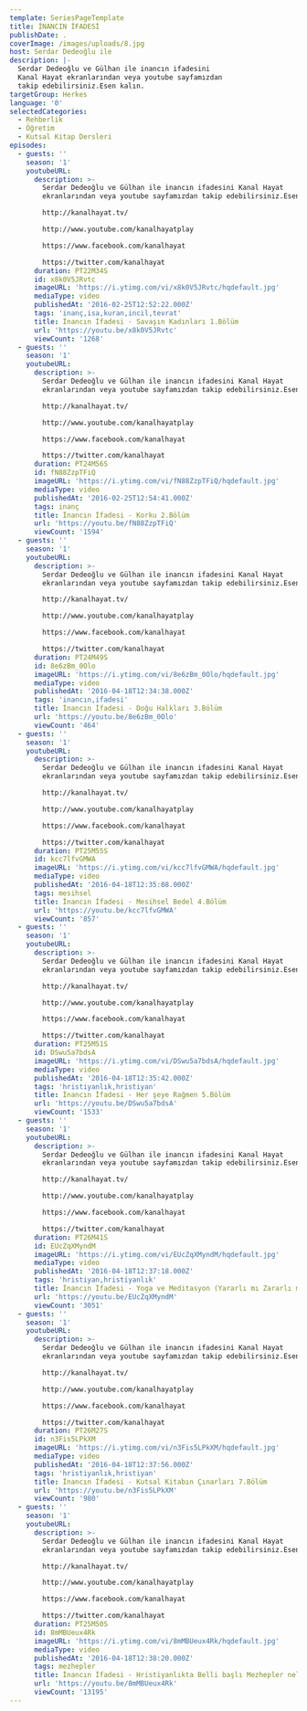 ```yaml
---
template: SeriesPageTemplate
title: İNANCIN İFADESİ
publishDate: .
coverImage: /images/uploads/8.jpg
host: Serdar Dedeoğlu ile
description: |-
  Serdar Dedeoğlu ve Gülhan ile inancın ifadesini
  Kanal Hayat ekranlarından veya youtube sayfamızdan 
  takip edebilirsiniz.Esen kalın.
targetGroup: Herkes
language: '0'
selectedCategories:
  - Rehberlik
  - Öğretim
  - Kutsal Kitap Dersleri
episodes:
  - guests: ''
    season: '1'
    youtubeURL:
      description: >-
        Serdar Dedeoğlu ve Gülhan ile inancın ifadesini Kanal Hayat
        ekranlarından veya youtube sayfamızdan takip edebilirsiniz.Esen kalın.

        http://kanalhayat.tv/

        http://www.youtube.com/kanalhayatplay

        https://www.facebook.com/kanalhayat

        https://twitter.com/kanalhayat
      duration: PT22M34S
      id: x8k0V5JRvtc
      imageURL: 'https://i.ytimg.com/vi/x8k0V5JRvtc/hqdefault.jpg'
      mediaType: video
      publishedAt: '2016-02-25T12:52:22.000Z'
      tags: 'inanç,isa,kuran,incil,tevrat'
      title: İnancın İfadesi - Savaşın Kadınları 1.Bölüm
      url: 'https://youtu.be/x8k0V5JRvtc'
      viewCount: '1268'
  - guests: ''
    season: '1'
    youtubeURL:
      description: >-
        Serdar Dedeoğlu ve Gülhan ile inancın ifadesini Kanal Hayat
        ekranlarından veya youtube sayfamızdan takip edebilirsiniz.Esen kalın.

        http://kanalhayat.tv/

        http://www.youtube.com/kanalhayatplay

        https://www.facebook.com/kanalhayat

        https://twitter.com/kanalhayat
      duration: PT24M56S
      id: fN88ZzpTFiQ
      imageURL: 'https://i.ytimg.com/vi/fN88ZzpTFiQ/hqdefault.jpg'
      mediaType: video
      publishedAt: '2016-02-25T12:54:41.000Z'
      tags: inanç
      title: İnancın İfadesi - Korku 2.Bölüm
      url: 'https://youtu.be/fN88ZzpTFiQ'
      viewCount: '1594'
  - guests: ''
    season: '1'
    youtubeURL:
      description: >-
        Serdar Dedeoğlu ve Gülhan ile inancın ifadesini Kanal Hayat
        ekranlarından veya youtube sayfamızdan takip edebilirsiniz.Esen kalın.

        http://kanalhayat.tv/

        http://www.youtube.com/kanalhayatplay

        https://www.facebook.com/kanalhayat

        https://twitter.com/kanalhayat
      duration: PT24M49S
      id: 8e6zBm_0Olo
      imageURL: 'https://i.ytimg.com/vi/8e6zBm_0Olo/hqdefault.jpg'
      mediaType: video
      publishedAt: '2016-04-18T12:34:38.000Z'
      tags: 'inancın,ifadesi'
      title: İnancın İfadesi - Doğu Halkları 3.Bölüm
      url: 'https://youtu.be/8e6zBm_0Olo'
      viewCount: '464'
  - guests: ''
    season: '1'
    youtubeURL:
      description: >-
        Serdar Dedeoğlu ve Gülhan ile inancın ifadesini Kanal Hayat
        ekranlarından veya youtube sayfamızdan takip edebilirsiniz.Esen kalın.

        http://kanalhayat.tv/

        http://www.youtube.com/kanalhayatplay

        https://www.facebook.com/kanalhayat

        https://twitter.com/kanalhayat
      duration: PT25M55S
      id: kcc7lfvGMWA
      imageURL: 'https://i.ytimg.com/vi/kcc7lfvGMWA/hqdefault.jpg'
      mediaType: video
      publishedAt: '2016-04-18T12:35:08.000Z'
      tags: mesihsel
      title: İnancın İfadesi - Mesihsel Bedel 4.Bölüm
      url: 'https://youtu.be/kcc7lfvGMWA'
      viewCount: '857'
  - guests: ''
    season: '1'
    youtubeURL:
      description: >-
        Serdar Dedeoğlu ve Gülhan ile inancın ifadesini Kanal Hayat
        ekranlarından veya youtube sayfamızdan takip edebilirsiniz.Esen kalın.

        http://kanalhayat.tv/

        http://www.youtube.com/kanalhayatplay

        https://www.facebook.com/kanalhayat

        https://twitter.com/kanalhayat
      duration: PT25M51S
      id: DSwu5a7bdsA
      imageURL: 'https://i.ytimg.com/vi/DSwu5a7bdsA/hqdefault.jpg'
      mediaType: video
      publishedAt: '2016-04-18T12:35:42.000Z'
      tags: 'hristiyanlık,hristiyan'
      title: İnancın İfadesi - Her şeye Rağmen 5.Bölüm
      url: 'https://youtu.be/DSwu5a7bdsA'
      viewCount: '1533'
  - guests: ''
    season: '1'
    youtubeURL:
      description: >-
        Serdar Dedeoğlu ve Gülhan ile inancın ifadesini Kanal Hayat
        ekranlarından veya youtube sayfamızdan takip edebilirsiniz.Esen kalın.

        http://kanalhayat.tv/

        http://www.youtube.com/kanalhayatplay

        https://www.facebook.com/kanalhayat

        https://twitter.com/kanalhayat
      duration: PT26M41S
      id: EUcZqXMyndM
      imageURL: 'https://i.ytimg.com/vi/EUcZqXMyndM/hqdefault.jpg'
      mediaType: video
      publishedAt: '2016-04-18T12:37:18.000Z'
      tags: 'hristiyan,hristiyanlık'
      title: İnancın İfadesi - Yoga ve Meditasyon (Yararlı mı Zararlı mı?) 6.Bölüm
      url: 'https://youtu.be/EUcZqXMyndM'
      viewCount: '3051'
  - guests: ''
    season: '1'
    youtubeURL:
      description: >-
        Serdar Dedeoğlu ve Gülhan ile inancın ifadesini Kanal Hayat
        ekranlarından veya youtube sayfamızdan takip edebilirsiniz.Esen kalın.

        http://kanalhayat.tv/

        http://www.youtube.com/kanalhayatplay

        https://www.facebook.com/kanalhayat

        https://twitter.com/kanalhayat
      duration: PT26M27S
      id: n3Fis5LPkXM
      imageURL: 'https://i.ytimg.com/vi/n3Fis5LPkXM/hqdefault.jpg'
      mediaType: video
      publishedAt: '2016-04-18T12:37:56.000Z'
      tags: 'hristiyanlık,hristiyan'
      title: İnancın İfadesi - Kutsal Kitabın Çınarları 7.Bölüm
      url: 'https://youtu.be/n3Fis5LPkXM'
      viewCount: '980'
  - guests: ''
    season: '1'
    youtubeURL:
      description: >-
        Serdar Dedeoğlu ve Gülhan ile inancın ifadesini Kanal Hayat
        ekranlarından veya youtube sayfamızdan takip edebilirsiniz.Esen kalın.

        http://kanalhayat.tv/

        http://www.youtube.com/kanalhayatplay

        https://www.facebook.com/kanalhayat

        https://twitter.com/kanalhayat
      duration: PT25M50S
      id: 8mMBUeux4Rk
      imageURL: 'https://i.ytimg.com/vi/8mMBUeux4Rk/hqdefault.jpg'
      mediaType: video
      publishedAt: '2016-04-18T12:38:20.000Z'
      tags: mezhepler
      title: İnancın İfadesi - Hristiyanlıkta Belli başlı Mezhepler neler? 8.Bölüm
      url: 'https://youtu.be/8mMBUeux4Rk'
      viewCount: '13195'
---
```


